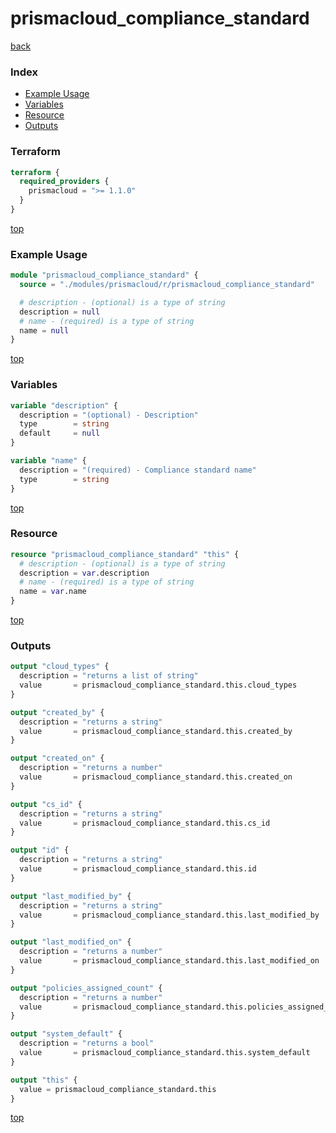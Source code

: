 # prismacloud_compliance_standard

[back](../prismacloud.md)

### Index

- [Example Usage](#example-usage)
- [Variables](#variables)
- [Resource](#resource)
- [Outputs](#outputs)

### Terraform

```terraform
terraform {
  required_providers {
    prismacloud = ">= 1.1.0"
  }
}
```

[top](#index)

### Example Usage

```terraform
module "prismacloud_compliance_standard" {
  source = "./modules/prismacloud/r/prismacloud_compliance_standard"

  # description - (optional) is a type of string
  description = null
  # name - (required) is a type of string
  name = null
}
```

[top](#index)

### Variables

```terraform
variable "description" {
  description = "(optional) - Description"
  type        = string
  default     = null
}

variable "name" {
  description = "(required) - Compliance standard name"
  type        = string
}
```

[top](#index)

### Resource

```terraform
resource "prismacloud_compliance_standard" "this" {
  # description - (optional) is a type of string
  description = var.description
  # name - (required) is a type of string
  name = var.name
}
```

[top](#index)

### Outputs

```terraform
output "cloud_types" {
  description = "returns a list of string"
  value       = prismacloud_compliance_standard.this.cloud_types
}

output "created_by" {
  description = "returns a string"
  value       = prismacloud_compliance_standard.this.created_by
}

output "created_on" {
  description = "returns a number"
  value       = prismacloud_compliance_standard.this.created_on
}

output "cs_id" {
  description = "returns a string"
  value       = prismacloud_compliance_standard.this.cs_id
}

output "id" {
  description = "returns a string"
  value       = prismacloud_compliance_standard.this.id
}

output "last_modified_by" {
  description = "returns a string"
  value       = prismacloud_compliance_standard.this.last_modified_by
}

output "last_modified_on" {
  description = "returns a number"
  value       = prismacloud_compliance_standard.this.last_modified_on
}

output "policies_assigned_count" {
  description = "returns a number"
  value       = prismacloud_compliance_standard.this.policies_assigned_count
}

output "system_default" {
  description = "returns a bool"
  value       = prismacloud_compliance_standard.this.system_default
}

output "this" {
  value = prismacloud_compliance_standard.this
}
```

[top](#index)